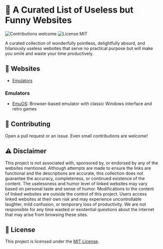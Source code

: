 # 🔨 A Curated List of Useless but Funny Websites

<p>
  <img alt="Contributions welcome" src="https://img.shields.io/badge/Contributions-welcome-green">
  <img alt="License MIT" src="https://img.shields.io/badge/License-MIT-orange">
</p>

A curated collection of wonderfully pointless, delightfully absurd, and hilariously useless websites that serve no practical purpose but will make you smile and waste your time productively.

## 🔨 Websites

- [Emulators](#emulators)

### Emulators
- [EmuOS](https://emupedia.net/beta/emuos): Browser-based emulator with classic Windows interface and retro games

## 🙏 Contributing

Open a pull request or an issue. Even small contributions are welcome!

## ⚠️ Disclaimer
This project is not associated with, sponsored by, or endorsed by any of the websites mentioned. Although attempts are made to ensure the links are functional and the descriptions are accurate, this collection does not guarantee the accuracy, completeness, or continued existence of the content. The uselessness and humor level of linked websites may vary based on personal taste and sense of humor. Modifications to the content of linked websites are outside the control of this project. Users access linked websites at their own risk and may experience uncontrollable laughter, mild confusion, or temporary loss of productivity. We are not responsible for any time wasted or existential questions about the internet that may arise from browsing these sites.

## 🎫 License

This project is licensed under the [MIT License](LICENSE.md).
